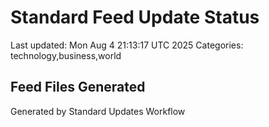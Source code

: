# Standard Feed Update Status
Last updated: Mon Aug  4 21:13:17 UTC 2025
Categories: technology,business,world

## Feed Files Generated

Generated by Standard Updates Workflow
